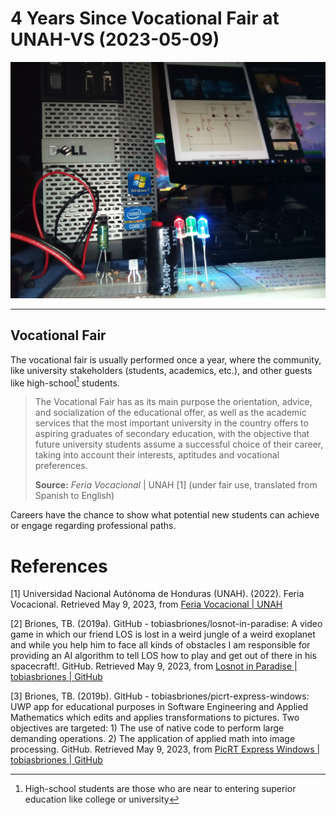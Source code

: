 <!-- Copyright (c) 2023 Tobias Briones. All rights reserved. -->
<!-- SPDX-License-Identifier: CC-BY-4.0 -->
<!-- This file is part of https://github.com/tobiasbriones/blog -->

# 4 Years Since Vocational Fair at UNAH-VS (2023-05-09)

![4 Years Since Vocational Fair at UNAH-VS (2023-05-09)](4-years-since-vocational-fair-at-unah-vs-2023-05-09.jpg)

---

## Vocational Fair

The vocational fair is usually performed once a year, where the community, like
university stakeholders (students, academics, etc.), and other guests like
high-school[^1] students.

[^1]: High-school students are those who are near to entering superior education
    like college or university

> The Vocational Fair has as its main purpose the orientation, advice, and
> socialization of the educational offer, as well as the academic services that
> the most important university in the country offers to aspiring graduates of
> secondary education, with the objective that future university students assume
> a successful choice of their career, taking into account their interests,
> aptitudes and vocational preferences.
>
> **Source:** *Feria Vocacional* \| UNAH [1] (under fair use, translated from
> Spanish to English)

Careers have the chance to show what potential new students can achieve or
engage regarding professional paths.

# References

[1] Universidad Nacional Autónoma de Honduras (UNAH). (2022). Feria Vocacional.
Retrieved May 9, 2023, from
[Feria Vocacional \| UNAH](https://feriavocacional.unah.edu.hn)

[2] Briones, TB. (2019a). GitHub - tobiasbriones/losnot-in-paradise: A video
game in which our friend LOS is lost in a weird jungle of a weird exoplanet and
while you help him to face all kinds of obstacles I am responsible for providing
an AI algorithm to tell LOS how to play and get out of there in his spacecraft!.
GitHub. Retrieved May 9, 2023,
from [Losnot in Paradise \| tobiasbriones \| GitHub](https://github.com/tobiasbriones/losnot-in-paradise)

[3] Briones, TB. (2019b). GitHub - tobiasbriones/picrt-express-windows: UWP app
for educational purposes in Software Engineering and Applied Mathematics which
edits and applies transformations to pictures. Two objectives are targeted: 1)
The use of native code to perform large demanding operations. 2) The application
of applied math into image processing. GitHub. Retrieved May 9, 2023,
from [PicRT Express Windows \| tobiasbriones \| GitHub](https://github.com/tobiasbriones/picrt-express-windows)
